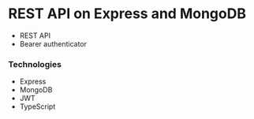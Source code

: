 # REST API on Express and MongoDB

* REST API
* Bearer authenticator

### Technologies

* Express
* MongoDB
* JWT
* TypeScript
